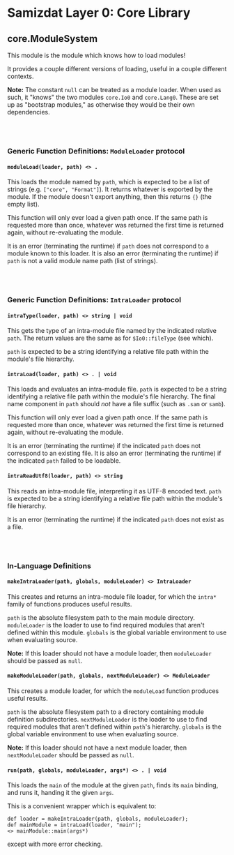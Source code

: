Samizdat Layer 0: Core Library
==============================

core.ModuleSystem
-----------------

This module is the module which knows how to load modules!

It provides a couple different versions of loading, useful in a couple
different contexts.

**Note:** The constant `null` can be treated as a module loader. When used
as such, it "knows" the two modules `core.Io0` and `core.Lang0`. These are
set up as "bootstrap modules," as otherwise they would be their own
dependencies.


<br><br>
### Generic Function Definitions: `ModuleLoader` protocol

#### `moduleLoad(loader, path) <> .`

This loads the module named by `path`, which is expected to be a list of
strings (e.g. `["core", "Format"]`). It returns whatever is exported by
the module. If the module doesn't export anything, then this returns
`{}` (the empty list).

This function will only ever load a given path once. If the same path
is requested more than once, whatever was returned the first time
is returned again, without re-evaluating the module.

It is an error (terminating the runtime) if `path` does not correspond to
a module known to this loader. It is also an error (terminating the runtime)
if `path` is not a valid module name path (list of strings).


<br><br>
### Generic Function Definitions: `IntraLoader` protocol

#### `intraType(loader, path) <> string | void`

This gets the type of an intra-module file named by the indicated relative
`path`. The return values are the same as for `$Io0::fileType`
(see which).

`path` is expected to be a string identifying a relative file path within the
module's file hierarchy.

#### `intraLoad(loader, path) <> . | void`

This loads and evaluates an intra-module file. `path` is expected to be a
string identifying a relative file path within the module's file hierarchy.
The final name component in `path` should *not* have a file suffix (such as
`.sam` or `samb`).

This function will only ever load a given path once. If the same path
is requested more than once, whatever was returned the first time
is returned again, without re-evaluating the module.

It is an error (terminating the runtime) if the indicated `path` does not
correspond to an existing file. It is also an error (terminating the runtime)
if the indicated `path` failed to be loadable.

#### `intraReadUtf8(loader, path) <> string`

This reads an intra-module file, interpreting it as UTF-8 encoded text. `path`
is expected to be a string identifying a relative file path within the
module's file hierarchy.

It is an error (terminating the runtime) if the indicated `path` does not
exist as a file.


<br><br>
### In-Language Definitions

#### `makeIntraLoader(path, globals, moduleLoader) <> IntraLoader`

This creates and returns an intra-module file loader, for which the `intra*`
family of functions produces useful results.

`path` is the absolute filesystem path to the main module directory.
`moduleLoader` is the loader to use to find required modules that aren't
defined within this module. `globals` is the global variable environment
to use when evaluating source.

**Note:** If this loader should not have a module loader, then
`moduleLoader` should be passed as `null`.

#### `makeModuleLoader(path, globals, nextModuleLoader) <> ModuleLoader`

This creates a module loader, for which the `moduleLoad` function produces
useful results.

`path` is the absolute filesystem path to a directory containing module
definition subdirectories. `nextModuleLoader` is the loader to use to find
required modules that aren't defined within `path`'s hierarchy. `globals`
is the global variable environment to use when evaluating source.

**Note:** If this loader should not have a next module loader, then
`nextModuleLoader` should be passed as `null`.

#### `run(path, globals, moduleLoader, args*) <> . | void`

This loads the `main` of the module at the given `path`, finds its
`main` binding, and runs it, handing it the given `args`.

This is a convenient wrapper which is equivalent to:

```
def loader = makeIntraLoader(path, globals, moduleLoader);
def mainModule = intraLoad(loader, "main");
<> mainModule::main(args*)
```

except with more error checking.
